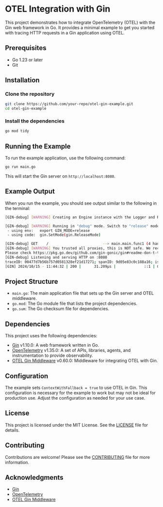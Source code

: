 # OTEL Integration with Gin

This project demonstrates how to integrate OpenTelemetry (OTEL) with the Gin web framework in Go. It provides a minimal example to get you started with tracing HTTP requests in a Gin application using OTEL.

## Prerequisites

- Go 1.23 or later
- Git

## Installation

### Clone the repository

```bash
git clone https://github.com/your-repo/otel-gin-example.git
cd otel-gin-example
```

### Install the dependencies

```bash
go mod tidy
```

## Running the Example

To run the example application, use the following command:

```bash
go run main.go
```

This will start the Gin server on `http://localhost:8080`.

## Example Output

When you run the example, you should see output similar to the following in the terminal:

```bash
[GIN-debug] [WARNING] Creating an Engine instance with the Logger and Recovery middleware already attached.

[GIN-debug] [WARNING] Running in "debug" mode. Switch to "release" mode in production.
 - using env:   export GIN_MODE=release
 - using code:  gin.SetMode(gin.ReleaseMode)

[GIN-debug] GET    /                         --> main.main.func1 (4 handlers)
[GIN-debug] [WARNING] You trusted all proxies, this is NOT safe. We recommend you to set a value.
Please check https://pkg.go.dev/github.com/gin-gonic/gin#readme-don-t-trust-all-proxies for details.
[GIN-debug] Listening and serving HTTP on :8080
traceID: 00477d7b56b757d0581328ef21d17271; spanID: 9d05e83c0c188a16; isSampled: true
[GIN] 2024/10/15 - 11:44:32 | 200 |      31.209µs |             ::1 | GET      "/"
```

## Project Structure

- `main.go`: The main application file that sets up the Gin server and OTEL middleware.
- `go.mod`: The Go module file that lists the project dependencies.
- `go.sum`: The Go checksum file for dependencies.

## Dependencies

This project uses the following dependencies:

- [Gin](https://github.com/gin-gonic/gin) v1.10.0: A web framework written in Go.
- [OpenTelemetry](https://github.com/open-telemetry/opentelemetry-go) v1.35.0: A set of APIs, libraries, agents, and instrumentation to provide observability.
- [OTEL Gin Middleware](https://github.com/open-telemetry/opentelemetry-go-contrib/tree/main/instrumentation/github.com/gin-gonic/gin/otelgin) v0.60.0: Middleware for integrating OTEL with Gin.

## Configuration

The example sets `ContextWithFallback = true` to use OTEL in Gin. This configuration is necessary for the example to work but may not be ideal for production use. Adjust the configuration as needed for your use case.

## License

This project is licensed under the MIT License. See the [LICENSE](LICENSE) file for details.

## Contributing

Contributions are welcome! Please see the [CONTRIBUTING](CONTRIBUTING.md) file for more information.

## Acknowledgments

- [Gin](https://github.com/gin-gonic/gin)
- [OpenTelemetry](https://github.com/open-telemetry/opentelemetry-go)
- [OTEL Gin Middleware](https://github.com/open-telemetry/opentelemetry-go-contrib/tree/main/instrumentation/github.com/gin-gonic/gin/otelgin)
